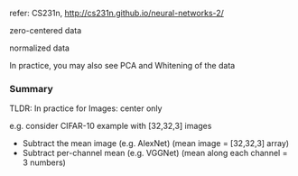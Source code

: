 refer: CS231n, http://cs231n.github.io/neural-networks-2/

zero-centered data

normalized data

In practice, you may also see PCA and Whitening of the data



### Summary

TLDR: In practice for Images: center only

e.g. consider CIFAR-10 example with [32,32,3] images

- Subtract the mean image (e.g. AlexNet)
  (mean image = [32,32,3] array)
- Subtract per-channel mean (e.g. VGGNet)
  (mean along each channel = 3 numbers)
